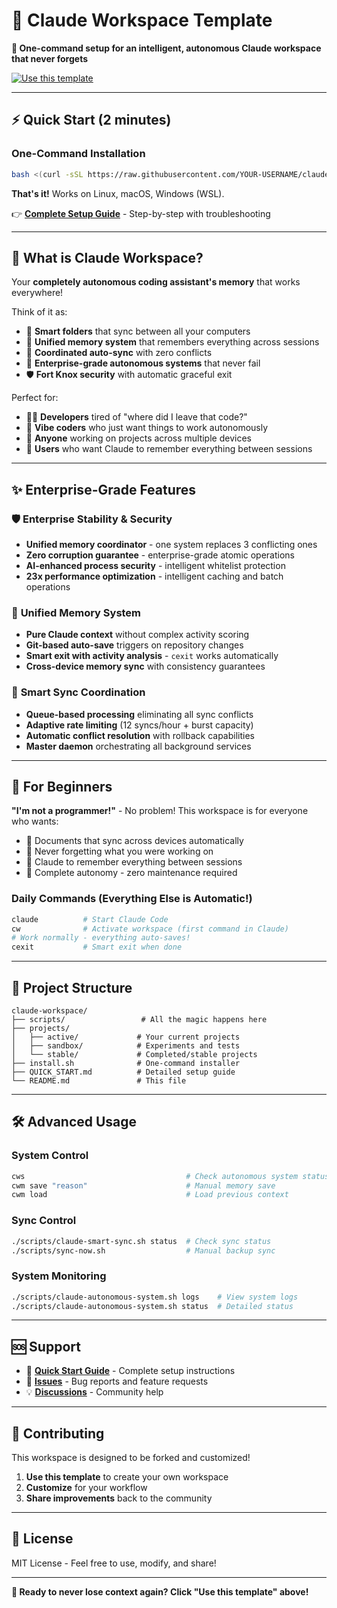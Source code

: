 # 🚀 Claude Workspace Template

**🎯 One-command setup for an intelligent, autonomous Claude workspace that never forgets**

[![Use this template](https://img.shields.io/badge/Use%20this%20template-2ea44f?style=for-the-badge)](https://github.com/null-runner/claude-workspace/generate)

---

## ⚡ **Quick Start (2 minutes)**

### **One-Command Installation**
```bash
bash <(curl -sSL https://raw.githubusercontent.com/YOUR-USERNAME/claude-workspace/main/install.sh)
```

**That's it!** Works on Linux, macOS, Windows (WSL).

👉 **[Complete Setup Guide](QUICK_START.md)** - Step-by-step with troubleshooting

---

## 🤔 **What is Claude Workspace?**

Your **completely autonomous coding assistant's memory** that works everywhere! 

Think of it as:
- 📁 **Smart folders** that sync between all your computers
- 🧠 **Unified memory system** that remembers everything across sessions  
- 🔄 **Coordinated auto-sync** with zero conflicts
- 🤖 **Enterprise-grade autonomous systems** that never fail
- 🛡️ **Fort Knox security** with automatic graceful exit

Perfect for:
- 👩‍💻 **Developers** tired of "where did I leave that code?"
- 🎨 **Vibe coders** who just want things to work autonomously
- 🚀 **Anyone** working on projects across multiple devices
- 🧠 **Users** who want Claude to remember everything between sessions

---

## ✨ **Enterprise-Grade Features**

### 🛡️ **Enterprise Stability & Security**
- **Unified memory coordinator** - one system replaces 3 conflicting ones
- **Zero corruption guarantee** - enterprise-grade atomic operations
- **AI-enhanced process security** - intelligent whitelist protection
- **23x performance optimization** - intelligent caching and batch operations

### 🤖 **Unified Memory System**
- **Pure Claude context** without complex activity scoring
- **Git-based auto-save** triggers on repository changes
- **Smart exit with activity analysis** - `cexit` works automatically
- **Cross-device memory sync** with consistency guarantees

### 🚦 **Smart Sync Coordination**
- **Queue-based processing** eliminating all sync conflicts
- **Adaptive rate limiting** (12 syncs/hour + burst capacity)
- **Automatic conflict resolution** with rollback capabilities
- **Master daemon** orchestrating all background services

---

## 🌈 **For Beginners**

**"I'm not a programmer!"** - No problem! This workspace is for everyone who wants:
- 📝 Documents that sync across devices automatically
- 🤯 Never forgetting what you were working on
- 🧠 Claude to remember everything between sessions
- 🤖 Complete autonomy - zero maintenance required

### **Daily Commands** (Everything Else is Automatic!)
```bash
claude          # Start Claude Code
cw              # Activate workspace (first command in Claude)
# Work normally - everything auto-saves!
cexit           # Smart exit when done
```

---

## 📂 **Project Structure**

```
claude-workspace/
├── scripts/                 # All the magic happens here
├── projects/               
│   ├── active/             # Your current projects
│   ├── sandbox/            # Experiments and tests  
│   └── stable/             # Completed/stable projects
├── install.sh              # One-command installer
├── QUICK_START.md          # Detailed setup guide
└── README.md               # This file
```

---

## 🛠️ **Advanced Usage**

### **System Control**
```bash
cws                                    # Check autonomous system status
cwm save "reason"                      # Manual memory save
cwm load                               # Load previous context
```

### **Sync Control**  
```bash
./scripts/claude-smart-sync.sh status  # Check sync status
./scripts/sync-now.sh                  # Manual backup sync
```

### **System Monitoring**
```bash
./scripts/claude-autonomous-system.sh logs    # View system logs
./scripts/claude-autonomous-system.sh status  # Detailed status
```

---

## 🆘 **Support**

- 📖 **[Quick Start Guide](QUICK_START.md)** - Complete setup instructions
- 🐛 **[Issues](https://github.com/null-runner/claude-workspace/issues)** - Bug reports and feature requests
- 💡 **[Discussions](https://github.com/null-runner/claude-workspace/discussions)** - Community help

---

## 🤝 **Contributing**

This workspace is designed to be forked and customized! 

1. **Use this template** to create your own workspace
2. **Customize** for your workflow
3. **Share improvements** back to the community

---

## 📄 **License**

MIT License - Feel free to use, modify, and share!

---

**🎉 Ready to never lose context again? Click "Use this template" above!**